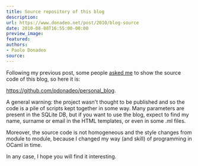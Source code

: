 ```yaml
---
title: Source repository of this blog
description:
url: https://www.donadeo.net/post/2010/blog-source
date: 2010-08-08T16:55:00-00:00
preview_image:
featured:
authors:
- Paolo Donadeo
source:
---
```


<div><p class="noindent">
Following my previous post, some people <a href="https://www.donadeo.net/post/2010/my-new-blog-in-objective-caml#commentary">asked me</a> to show the source code of this blog, so here it is:<br/>

<a href="https://github.com/pdonadeo/personal_blog">https://github.com/pdonadeo/personal_blog</a>.</p>

<p>A general warning: the project wasn't thought to be published and so the code is a pile of scripts kept together in some way. Many parameters are present in the SQLite DB, but if you want to use the blog, expect to find my name, surname or email in the HTML templates, or even in some .ml files.</p>

<p>Moreover, the source code is not homogeneous and the style changes from module to module, because I changed my way (and skill) of programming in OCaml in time.</p>

<p>In any case, I hope you will find it interesting.</p></div>
